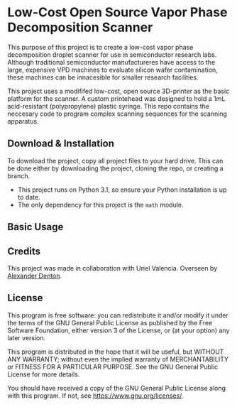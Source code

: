 # Low-Cost Open Source Vapor Phase Decomposition Scanner

This purpose of this project is to create a low-cost vapor phase decomposition droplet scanner for use in semiconductor research labs. Although traditional semiconductor manufactureres have access to the large, expensive VPD machines to evaluate silicon wafer contamination, these machines can be innacesible for smaller research facilities.

This project uses a modififed low-cost, open source 3D-printer as the basic platform for the scanner. A custom printehead was designed to hold a 1mL acid-resistant (polypropylene) plastic syringe. This repo contains the neccesary code to program complex scanning sequences for the scanning apparatus.

## Download & Installation

To download the project, copy all project files to your hard drive. This can be done either by downloading the project, cloning the repo, or creating a branch.

- This project runs on Python 3.1, so ensure your Python installation is up to date.
- The only dependency for this project is the `math` module.

## Basic Usage

## Credits
This project was made in collaboration with Uriel Valencia. Overseen by [Alexander Denton](https://profiles.stanford.edu/alexander-denton).

## License

This program is free software: you can redistribute it and/or modify it under the terms of the GNU General Public License as published by the Free Software Foundation, either version 3 of the License, or (at your option) any later version.

This program is distributed in the hope that it will be useful, but WITHOUT ANY WARRANTY; without even the implied warranty of MERCHANTABILITY or FITNESS FOR A PARTICULAR PURPOSE.  See the GNU General Public License for more details.

You should have received a copy of the GNU General Public License along with this program.  If not, see <https://www.gnu.org/licenses/>.